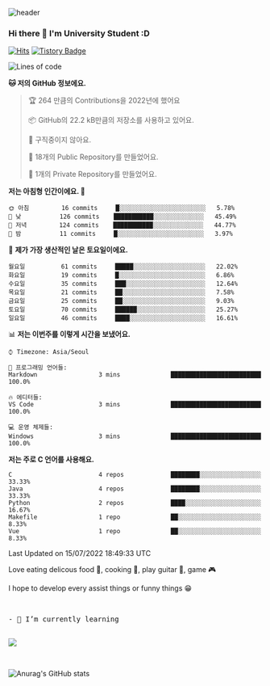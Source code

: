 ![header](https://capsule-render.vercel.app/api?type=waving&color=auto&height=300&section=header&text=YoungJoo%20Kim&fontSize=90)

### Hi there 👋 I'm University Student :D

[![Hits](https://hits.seeyoufarm.com/api/count/incr/badge.svg?url=https%3A%2F%2Fgithub.com%2Fhaesoo9410&count_bg=%23EB8B10&title_bg=%23684327&icon=&icon_color=%23E7E7E7&title=VISIT&edge_flat=false)](https://github.com/K-0joo)   [![Tistory Badge](https://img.shields.io/badge/Tech%20Blog-555263?style=flat&logoColor=white)](https://kimeyou.tistory.com/) 


<!--START_SECTION:waka-->
![Lines of code](https://img.shields.io/badge/%EC%A0%80%EB%8A%94%20%EC%97%AC%ED%83%9C%EA%B9%8C%EC%A7%80%20-24%20Thousand%20%EC%A4%84%EC%9D%98%20%EC%BD%94%EB%93%9C%EB%A5%BC%20%EC%9E%91%EC%84%B1%ED%96%88%EC%96%B4%EC%9A%94.-blue)

**🐱 저의 GitHub 정보에요.** 

> 🏆 264 만큼의 Contributions을 2022년에 했어요
 > 
> 📦 GitHub의 22.2 kB만큼의 저장소를 사용하고 있어요. 
 > 
> 🚫 구직중이지 않아요.
 > 
> 📜 18개의 Public Repository를 만들었어요. 
 > 
> 🔑 1개의 Private Repository를 만들었어요. 
 > 
**저는 아침형 인간이에요. 🐤** 

```text
🌞 아침         16 commits     █░░░░░░░░░░░░░░░░░░░░░░░░   5.78% 
🌆 낮　         126 commits    ███████████░░░░░░░░░░░░░░   45.49% 
🌃 저녁         124 commits    ███████████░░░░░░░░░░░░░░   44.77% 
🌙 밤　         11 commits     █░░░░░░░░░░░░░░░░░░░░░░░░   3.97%

```
📅 **제가 가장 생산적인 날은 토요일이에요.** 

```text
월요일          61 commits     █████░░░░░░░░░░░░░░░░░░░░   22.02% 
화요일          19 commits     █░░░░░░░░░░░░░░░░░░░░░░░░   6.86% 
수요일          35 commits     ███░░░░░░░░░░░░░░░░░░░░░░   12.64% 
목요일          21 commits     ██░░░░░░░░░░░░░░░░░░░░░░░   7.58% 
금요일          25 commits     ██░░░░░░░░░░░░░░░░░░░░░░░   9.03% 
토요일          70 commits     ██████░░░░░░░░░░░░░░░░░░░   25.27% 
일요일          46 commits     ████░░░░░░░░░░░░░░░░░░░░░   16.61%

```


📊 **저는 이번주를 이렇게 시간을 보냈어요.** 

```text
⌚︎ Timezone: Asia/Seoul

💬 프로그래밍 언어들: 
Markdown                 3 mins              █████████████████████████   100.0%

🔥 에디터들: 
VS Code                  3 mins              █████████████████████████   100.0%

💻 운영 체제들: 
Windows                  3 mins              █████████████████████████   100.0%

```

**저는 주로 C 언어를 사용해요.** 

```text
C                        4 repos             ████████░░░░░░░░░░░░░░░░░   33.33% 
Java                     4 repos             ████████░░░░░░░░░░░░░░░░░   33.33% 
Python                   2 repos             ████░░░░░░░░░░░░░░░░░░░░░   16.67% 
Makefile                 1 repo              ██░░░░░░░░░░░░░░░░░░░░░░░   8.33% 
Vue                      1 repo              ██░░░░░░░░░░░░░░░░░░░░░░░   8.33%

```



 Last Updated on 15/07/2022 18:49:33 UTC
<!--END_SECTION:waka-->

<!--
**K-0joo/K-0joo** is a ✨ _special_ ✨ repository because its `README.md` (this file) appears on your GitHub profile.

Here are some ideas to get you started:

- 🔭 I’m currently working on ...
- 🌱 I’m currently learning ...
- 👯 I’m looking to collaborate on ...
- 🤔 I’m looking for help with ...
- 💬 Ask me about ...
- 📫 How to reach me: ...
- 😄 Pronouns: ...
- ⚡ Fun fact: ...
-->
Love eating delicous food 🍴, cooking 🍳, play guitar 🎸, game 🎮

I hope to develop every assist things or funny things 😁

<br>
<pre>
- 🌱 I’m currently learning 
<p></p>
<a href="https://developer.android.com" target="_blank"><img src="https://img.shields.io/badge/Android-3DDC84?style=flat-square&logo=Android&logoColor=white"/></a>
</pre>
</br>

![Anurag's GitHub stats](https://github-readme-stats.vercel.app/api?username=K-0joo&theme=solarized-light&show_icons=true)      
<p></p>


